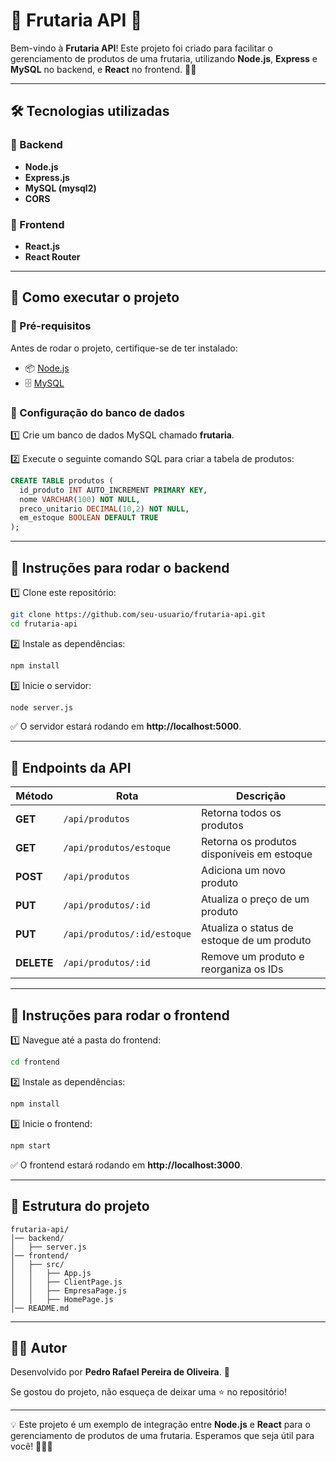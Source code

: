 # 🍏 Frutaria API 🍊

Bem-vindo à **Frutaria API**! Este projeto foi criado para facilitar o gerenciamento de produtos de uma frutaria, utilizando **Node.js**, **Express** e **MySQL** no backend, e **React** no frontend. 🌿🍎

---

## 🛠️ Tecnologias utilizadas

### 🍃 Backend
- **Node.js**
- **Express.js**
- **MySQL (mysql2)**
- **CORS**

### 🍊 Frontend
- **React.js**
- **React Router**

---

## 🚀 Como executar o projeto

### 📌 Pré-requisitos
Antes de rodar o projeto, certifique-se de ter instalado:
- 📦 [Node.js](https://nodejs.org/)
- 🗄️ [MySQL](https://www.mysql.com/)

### 🍉 Configuração do banco de dados

1️⃣ Crie um banco de dados MySQL chamado **frutaria**.

2️⃣ Execute o seguinte comando SQL para criar a tabela de produtos:

```sql
CREATE TABLE produtos (
  id_produto INT AUTO_INCREMENT PRIMARY KEY,
  nome VARCHAR(100) NOT NULL,
  preco_unitario DECIMAL(10,2) NOT NULL,
  em_estoque BOOLEAN DEFAULT TRUE
);
```

---

## 🌿 Instruções para rodar o backend

1️⃣ Clone este repositório:
```sh
git clone https://github.com/seu-usuario/frutaria-api.git
cd frutaria-api
```

2️⃣ Instale as dependências:
```sh
npm install
```

3️⃣ Inicie o servidor:
```sh
node server.js
```

✅ O servidor estará rodando em **http://localhost:5000**.

---

## 🍍 Endpoints da API

| Método  | Rota                         | Descrição                                      |
|---------|------------------------------|------------------------------------------------|
| **GET** | `/api/produtos`              | Retorna todos os produtos                      |
| **GET** | `/api/produtos/estoque`      | Retorna os produtos disponíveis em estoque     |
| **POST**| `/api/produtos`              | Adiciona um novo produto                       |
| **PUT** | `/api/produtos/:id`          | Atualiza o preço de um produto                 |
| **PUT** | `/api/produtos/:id/estoque`  | Atualiza o status de estoque de um produto     |
| **DELETE** | `/api/produtos/:id`       | Remove um produto e reorganiza os IDs          |

---

## 🍇 Instruções para rodar o frontend

1️⃣ Navegue até a pasta do frontend:
```sh
cd frontend
```

2️⃣ Instale as dependências:
```sh
npm install
```

3️⃣ Inicie o frontend:
```sh
npm start
```

✅ O frontend estará rodando em **http://localhost:3000**.

---

## 📂 Estrutura do projeto

```
frutaria-api/
│── backend/
│   ├── server.js
│── frontend/
│   ├── src/
│   │   ├── App.js
│   │   ├── ClientPage.js
│   │   ├── EmpresaPage.js
│   │   ├── HomePage.js
│── README.md
```

---

## 👨‍💻 Autor

Desenvolvido por **Pedro Rafael Pereira de Oliveira**. 🚀

Se gostou do projeto, não esqueça de deixar uma ⭐ no repositório!

---

💡 Este projeto é um exemplo de integração entre **Node.js** e **React** para o gerenciamento de produtos de uma frutaria. Esperamos que seja útil para você! 🍏🍊🍇
